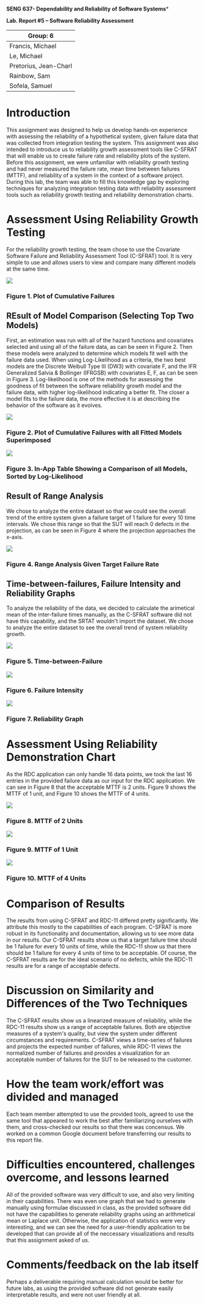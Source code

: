 **SENG 637- Dependability and Reliability of Software Systems***

**Lab. Report \#5 – Software Reliability Assessment**

| Group: 6      |
|-----------------|
| Francis, Michael                |   
| Le, Michael              |   
| Pretorius, Jean-Charl               |   
| Rainbow, Sam                |
| Sofela, Samuel                |

# Introduction

This assignment was designed to help us develop hands-on experience with assessing the reliability of a hypothetical system, given failure data that was collected from integration testing the system. This assignment was also intended to introduce us to reliability growth assessment tools like C-SFRAT that will enable us to create failure rate and reliability plots of the system. Before this assignment, we were unfamiliar with reliability growth testing and had never measured the failure rate, mean time between failures (MTTF), and reliability of a system in the context of a software project. During this lab, the team was able to fill this knowledge gap by exploring techniques for analyzing integration testing data with reliability assessment tools such as reliability growth testing and reliability demonstration charts.


# Assessment Using Reliability Growth Testing 

For the reliability growth testing, the team chose to use the Covariate Software Failure and Reliability Assessment Tool (C-SFRAT) tool. It is very simple to use and allows users to view and compare many different models at the same time.

![](./images/fig1.png)
### Figure 1. Plot of Cumulative Failures

## REsult of Model Comparison (Selecting Top Two Models)

First, an estimation was run with all of the hazard functions and covariates selected and using all of the failure data, as can be seen in Figure 2. Then these models were analyzed to determine which models fit well with the failure data used. When using Log-Likelihood as a criteria, the two best models are the Discrete Weibull Type III (DW3) with covariate F, and the IFR Generalized Salvia & Bollinger (IFRGSB) with covariates E, F, as can be seen in Figure 3. Log-likelihood is one of the methods for assessing the goodness of fit between the software reliability growth model and the failure data, with higher log-likelihood indicating a better fit. The closer a model fits to the failure data, the more effective it is at describing the behavior of the software as it evolves. 

![](./images/fig2.png)
### Figure 2. Plot of Cumulative Failures with all Fitted Models Superimposed

![](./images/fig3.png)
### Figure 3. In-App Table Showing a Comparison of all Models, Sorted by Log-Likelihood

## Result of Range Analysis

We chose to analyze the entire dataset so that we could see the overall trend of the entire system given a failure target of 1 failure for every 10 time intervals. We chose this range so that the SUT will reach 0 defects in the projection, as can be seen in Figure 4 where the projection approaches the x-axis.

![](./images/fig4.png)
### Figure 4. Range Analysis Given Target Failure Rate

## Time-between-failures, Failure Intensity and Reliability Graphs

To analyze the reliability of the data, we decided to calculate the arimetical mean of the inter-failure times manually, as the C-SFRAT software did not have this capability, and the SRTAT wouldn't import the dataset. We chose to analyze the entire dataset to see the overall trend of system reliability growth.

![](./images/fig5.png)
### Figure 5. Time-between-Failure

![](./images/fig6.png)
### Figure 6. Failure Intensity

![](./images/fig7.png)
### Figure 7. Reliability Graph

# Assessment Using Reliability Demonstration Chart 

As the RDC application can only handle 16 data points, we took the last 16 entries in the provided failure data as our input for the RDC application. We can see in Figure 8 that the acceptable MTTF is 2 units. Figure 9 shows the MTTF of 1 unit, and Figure 10 shows the MTTF of 4 units.

![](./images/fig8.png)
### Figure 8. MTTF of 2 Units

![](./images/fig9.png)
### Figure 9. MTTF of 1 Unit

![](./images/fig10.png)
### Figure 10. MTTF of 4 Units

# Comparison of Results

The results from using C-SFRAT and RDC-11 differed pretty significantly. We attribute this mostly to the capabilities of each program. C-SFRAT is more robust in its functionality and documentation, allowing us to see more data in our results. Our C-SFRAT results show us that a target failure time should be 1 failure for every 10 units of time, while the RDC-11 show us that there should be 1 failure for every 4 units of time to be acceptable. Of course, the C-SFRAT results are for the ideal scenario of no defects, while the RDC-11 results are for a range of acceptable defects.

# Discussion on Similarity and Differences of the Two Techniques

The C-SFRAT results show us a linearized measure of reliability, while the RDC-11 results show us a range of acceptable failures. Both are objective measures of a system's quality, but view the system under different circumstances and requirements. C-SFRAT views a time-series of failures and projects the expected number of failures, while RDC-11 views the normalized number of failures and provides a visualization for an acceptable number of failures for the SUT to be released to the customer.

# How the team work/effort was divided and managed

Each team member attempted to use the provided tools, agreed to use the same tool that appeared to work the best after familiarizing ourselves with them, and cross-checked our results so that there was concensus. We worked on a common Google document before transferring our results to this report file.

# Difficulties encountered, challenges overcome, and lessons learned

All of the provided software was very difficult to use, and also very limiting in their capabilities. There was even one graph that we had to generate manually using formulae discussed in class, as the provided software did not have the capabilities to generate reliability graphs using an arithmetical mean or Laplace unit. Otherwise, the application of statistics were very interesting, and we can see the need for a user-friendly application to be developed that can provide all of the neccessary visualizations and results that this assignment asked of us.

# Comments/feedback on the lab itself

Perhaps a deliverable requiring manual calculation would be better for future labs, as using the provided software did not generate easily interpretable results, and were not user friendly at all.